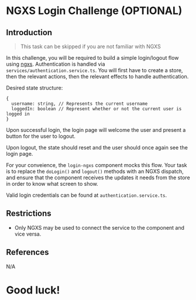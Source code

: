 # NGXS Login Challenge (OPTIONAL)

## Introduction

> This task can be skipped if you are not familiar with NGXS

In this challenge, you will be required to build a simple login/logout flow using [ngxs](https://ngxs.io/). Authentication is handled via `services/authentication.service.ts`.
You will first have to create a store, then the relevant actions, then the relevant effects to handle authentication. 

Desired state structure:
```
{
  username: string, // Represents the current username
  loggedIn: boolean // Represent whether or not the current user is logged in
}
```

Upon successful login, the login page will welcome the user and present a button for the user to logout.

Upon logout, the state should reset and the user should once again see the login page.

For your conveience, the `login-ngxs` component mocks this flow. Your task is to replace the `doLogin()` and `logout()` methods with an NGXS dispatch, and ensure that the component receives the updates it needs from the store in order to know what screen to show. 

Valid login credentials can be found at `authentication.service.ts`.


## Restrictions

* Only NGXS may be used to connect the service to the component and vice versa.


## References

N/A

# Good luck!
